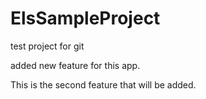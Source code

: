 ElsSampleProject
================

test project for git

added new feature for this app.

This is the second feature that will be added.
